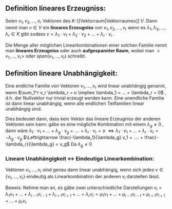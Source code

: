 ## Definition lineares Erzeugniss:
Seien $v_1, v_2, ..., v_r$ Vektoren des $K$-[[Vektorraum|Vektorraumes]] $V$. 
Dann nennt man $v \in V$ ein **lineares Erzeugniss** von $v_1, v_2, ..., v_r$ wenn es $\lambda_1, \lambda_2, ..., \lambda_r \in K$ gibt sodass $v = \lambda_1 \cdot v_1 + \lambda_2 \cdot v_2 + ... + \lambda_r \cdot v_r$ .

Die Menge aller möglichen Linearkombinationen einer solchen Familie nennt man **lineares Erzeugniss** oder auch **aufgespannter Raum**, wobei man $<v_1, ..., v_r>$ oder $span(v_1, ..., v_r)$ schreibt. 



## Definition lineare Unabhängigkeit:
Eine endliche Familie von Vektoren $v_1, ..., v_r$ wird linear unabhängig genannt, wenn 
$\sum_1^r v_r \lambda_r = o \implies \lambda_1 = ... = \lambda_r = 0$ , d.h. der Nullvektor nur trivial erzeugt werden kann.
Eine unendliche Familie ist dann linear unabhängig, wenn alle endlichen Teilfamilien linear unabhängig sind.

Dies bedeutet dann, dass kein Vektor das lineare Erzeugniss der anderen Vektoren sein kann:
gäbe es eine mögliche Kombination mit einem $\lambda_g \neq 0$ , dann wäre
$\lambda_1 \cdot v_1 + ... + \lambda_g \cdot v_g + .... + \lambda_r \cdot v_r = o$
$\Leftrightarrow \lambda_1 \cdot v_1 + ... + \lambda_r \cdot v_r = -\lambda_g \cdot v_g$
$\Leftrightarrow \frac{-\lambda_1}{\lambda_g} v_1 + .... + \frac{-\lambda_r}{\lambda_g} = v_g$                    Da $\lambda_g \neq 0$ 

### Lineare Unabhängigkeit <-> Eindeutige Linearkombination:
Vektoren $v_1, ..., v_r$ sind genau dann linear unabhängig, wenn sich jedes $v \in \{v_1, ..., v_r\}$ eindeutig als Linearkombination der anderen $v_i$ darstellen lässt.

Beweis:
	Nehme man an, es gäbe zwei unterschiedliche Darstellungen $v_i = \lambda_1 v_1 + ... + \lambda_{i - 1} v_{i - 1} + \lambda_{i + 1} v_{i + 1} + ... + \lambda_r v_r= \mu_1 v_1 + ... + \mu_{i - 1} v_{i - 1} + \mu_{i + 1} v_{i + 1} +... + \mu_r v_r$




